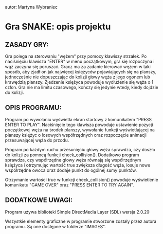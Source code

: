 autor: Martyna Wybraniec

# Gra SNAKE: opis projektu

## ZASADY GRY:

Gra polega na sterowaniu "wężem" przy pomocy klawiszy strzałek. Po naciśnięciu klawisza "ENTER" w menu początkowym, gra się rozpoczyna i wąż zaczyna się poruszać. Gracz ma za zadanie kierować wężem w taki sposób, aby zjadł on jak najwięcej księżyców pojawiających się na planszy, jednocześnie nie dopuszczając do kolizji głowy węża z jego ogonem lub krawędzią planszy. Zjedzenie księżyca powoduje wydłużenie się węża o 1 człon. Gra nie ma limitu czasowego, kończy się jedynie wtedy, kiedy dojdzie do kolizji.

## OPIS PROGRAMU:

Program po wywołaniu wyświetla ekran startowy z komunikatem "PRESS ENTER TO PLAY". Naciśnięcie tego klawisza powoduje ustawienie pozycji początkowej węża na środek planszy, wywołanie funkcji wyświetlającej na planszy księżyc o losowych współrzędnych oraz rozpoczęcie animacji przesuwającej węża do przodu. 

Program po każdym ruchu przesunięciu głowy węża sprawdza, czy doszło do kolizji za pomocą funkcji check_collision(). Dodatkowo program sprawdza, czy współrzędne głowy węża równają się współrzędnym księżyca i otrzymując wartość true zwiększa długość węża, losuje nowe współrzędne owoca oraz dodaje punkt do ogólnej sumy punktów. 

Otrzymanie wartości true w funkcji check_collision() powoduje wyświetlenie komunikatu "GAME OVER" oraz "PRESS ENTER TO TRY AGAIN".

## DODATKOWE UWAGI:

Program używa biblioteki Simple DirectMedia Layer (SDL) wersja 2.0.20

Wszystkie elementy graficzne w programie stworzone zostały przez autora programu. Są one dostępne w folderze "IMAGES".
